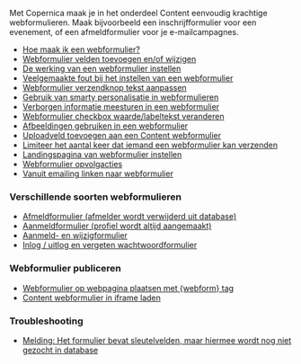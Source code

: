 Met Copernica maak je in het onderdeel Content eenvoudig krachtige
webformulieren. Maak bijvoorbeeld een inschrijfformulier voor een
evenement, of een afmeldformulier voor je e-mailcampagnes.

-   [Hoe maak ik een
    webformulier?](http://www.copernica.com/nl/ondersteuning/hoe-maak-ik-een-webformulier)
-   [Webformulier velden toevoegen en/of
    wijzigen](http://www.copernica.com/nl/ondersteuning/webformulier-velden-toevoegen-en-bewerken)
-   [De werking van een webformulier
    instellen](http://www.copernica.com/nl/ondersteuning/de-werking-van-een-webformulier-instellen)
-   [Veelgemaakte fout bij het instellen van een
    webformulier](https://www.copernica.com/nl/blog/veelgemaakte-fout-bij-instellen-webformulier "Veelgemaakte fout bij instellen webformulier")
-   [Webformulier verzendknop tekst
    aanpassen](http://www.copernica.com/nl/ondersteuning/webformulier-verzendknop-tekst-aanpassen)
-   [Gebruik van smarty personalisatie in
    webformulieren](http://www.copernica.com/nl/ondersteuning/gebruik-van-smarty-personalisatie-in-webformulieren)
-   [Verborgen informatie meesturen in een
    webformulier](http://www.copernica.com/nl/ondersteuning/verborgen-informatie-meesturen-in-een-webformulier)
-   [Webformulier checkbox waarde/labeltekst
    veranderen](http://www.copernica.com/nl/ondersteuning/webformulier-checkbox-waarde-labeltekst-veranderen)
-   [Afbeeldingen gebruiken in een
    webformulier](http://www.copernica.com/nl/ondersteuning/afbeeldingen-gebruiken-in-een-webformulier)
-   [Uploadveld toevoegen aan een Content
    webformulier](http://www.copernica.com/nl/ondersteuning/uploadveld-toevoegen-aan-een-webformulier)
-   [Limiteer het aantal keer dat iemand een webformulier kan
    verzenden](http://www.copernica.com/nl/ondersteuning/limiteer-het-aantal-keer-dat-iemand-een-webformulier-kan-verzenden)
-   [Landingspagina van webformulier
    instellen](http://www.copernica.com/nl/ondersteuning/de-landingspagina-van-een-webformulier-instellen)
-   [Webformulier
    opvolgacties](http://www.copernica.com/nl/ondersteuning/webformulier-opvolgacties)
-   [Vanuit emailing linken naar
    webformulier](http://www.copernica.com/nl/ondersteuning/personaliseren-van-hyperlinks)

### Verschillende soorten webformulieren

-   [Afmeldformulier (afmelder wordt verwijderd uit
    database)](http://www.copernica.com/nl/ondersteuning/afmeldformulier-profiel-volledig-verwijderen)
-   [Aanmeldformulier (profiel wordt altijd
    aangemaakt)](http://www.copernica.com/nl/ondersteuning/aanmeldformulier-maakt-altijd-nieuw-profiel-aan)
-   [Aanmeld- en
    wijzigformulier](http://www.copernica.com/nl/ondersteuning/aanmeld-en-wijzigformulier)
-   [Inlog / uitlog en vergeten
    wachtwoordformulier](http://www.copernica.com/nl/ondersteuning/inlog-uitlog-en-wachtwoord-vergeten-formulier)

### Webformulier publiceren

-   [Webformulier op webpagina plaatsen met {webform}
    tag](http://www.copernica.com/nl/ondersteuning/webformulier-op-webpagina-plaatsen)
-   [Content webformulier in iframe
    laden](http://www.copernica.com/nl/ondersteuning/content-webformulier-in-iframe-laden)

### Troubleshooting

-   [Melding: Het formulier bevat sleutelvelden, maar hiermee wordt nog
    niet gezocht in
    database](http://www.copernica.com/nl/ondersteuning/melding-het-formulier-bevat-sleutelvelden-maar-hiermee-wordt-nog-niet-gezocht-in-database)

